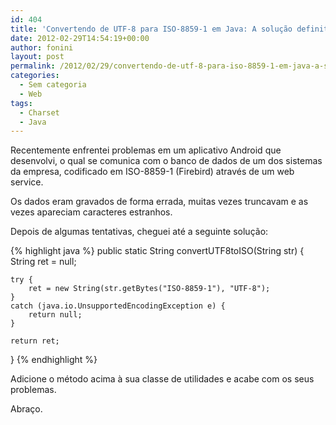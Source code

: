 ```yaml
---
id: 404
title: 'Convertendo de UTF-8 para ISO-8859-1 em Java: A solução definitiva'
date: 2012-02-29T14:54:19+00:00
author: fonini
layout: post
permalink: /2012/02/29/convertendo-de-utf-8-para-iso-8859-1-em-java-a-solucao-definitiva/
categories:
  - Sem categoria
  - Web
tags:
  - Charset
  - Java
---
```

Recentemente enfrentei problemas em um aplicativo Android que desenvolvi, o qual se comunica com o banco de dados de um dos sistemas da empresa, codificado em ISO-8859-1 (Firebird) através de um web service. 

Os dados eram gravados de forma errada, muitas vezes truncavam e as vezes apareciam caracteres estranhos. 

Depois de algumas tentativas, cheguei até a seguinte solução: 


{% highlight java %}
public static String convertUTF8toISO(String str) {
	String ret = null;

	try {
		ret = new String(str.getBytes("ISO-8859-1"), "UTF-8");
	}
	catch (java.io.UnsupportedEncodingException e) {
		return null;
	}

	return ret;
}
{% endhighlight %}

Adicione o método acima à sua classe de utilidades e acabe com os seus problemas. 

Abraço.